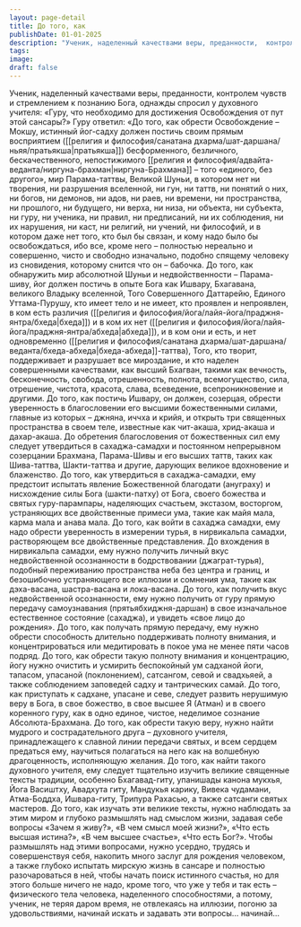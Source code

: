 ```yaml
---
layout: page-detail
title: До того, как
publishDate: 01-01-2025
description: "Ученик, наделенный качествами веры, преданности,  контролем чувств и стремлением к познанию Бога,  однажды спросил у духовного учителя: «Гуру, что необходимо для достижения Освобождения  от пут этой сансары?»"
tags:
image:
draft: false
---
```

Ученик, наделенный качествами веры, преданности,  контролем чувств и стремлением к познанию Бога,  однажды спросил у духовного учителя: «Гуру, что необходимо для достижения Освобождения  от пут этой сансары?» Гуру ответил: «До того, как обрести Освобождение – Мокшу,  истинный йог-садху должен постичь  своим прямым восприятием ([[религия и философия/санатана дхарма/шат-даршана/ньяя/пратьякша|пратьякша]]) бесформенного, безличного, бескачественного, непостижимого  [[религия и философия/адвайта-веданта/ниргуна-брахман|ниргуна-Брахмана]] – того «единого, без другого»,  мир Парама-таттвы, Великой Шуньи, в котором нет ни творения,  ни разрушения вселенной,  ни гун, ни таттв, ни понятий о них, ни богов, ни демонов,  ни адов, ни раев,  ни времени, ни пространства, ни прошлого, ни будущего,  ни верха, ни низа,  ни объекта, ни субъекта, ни гуру, ни ученика,  ни правил, ни предписаний,  ни их соблюдения, ни их нарушения, ни каст, ни религий, ни учений, ни философий,  и в котором даже нет того, кто был бы связан,  и кому надо было бы освобождаться, ибо все, кроме него – полностью нереально и совершенно,  чисто и свободно изначально,  подобно спящему человеку из сновидения, которому снится что он – бабочка. До того, как обнаружить мир абсолютной Шуньи  и недвойственности – Парама-шиву, йог должен постичь в опыте Бога как Ишвару, Бхагавана,  великого Владыку вселенной,  Того Совершенного Даттарейю, Единого Уттама-Пурушу,  кто имеет тело и не имеет,  кто проявлен и непроявлен, в ком есть различия ([[религия и философия/йога/лайя-йога/праджня-янтра/бхеда|бхеда]]) и в ком их нет ([[религия и философия/йога/лайя-йога/праджня-янтра/абхеда|абхеда]]),  и в ком они и есть, и нет одновременно ([[религия и философия/санатана дхарма/шат-даршана/веданта/бхеда-абхеда|бхеда-абхеда]]-таттва), Того, кто творит,  поддерживает и разрушает все мироздание, и кто наделен совершенными качествами, как высший Бхагван,  такими как вечность, бесконечность,  свобода, отрешенность, полнота, всемогущество, сила,  отрешение, чистота, красота, слава,  всеведение, всепроникновение и другими. До того, как постичь Ишвару, он должен, созерцая,  обрести уверенность в благословении его высшими божественными силами,  главные из которых – джняна, иччха и крийя, и открыть три священных пространства в своем теле,  известные как чит-акаша, хрид-акаша и дахар-акаша. До обретения благословения от божественных сил  ему следует утвердиться в сахаджа-самадхи и постоянном непрерывном созерцании Брахмана,  Парама-Шивы и его высших таттв, таких как Шива-таттва, Шакти-таттва и другие,  дарующих великое вдохновение и блаженство. До того, как утвердиться в сахаджа-самадхи, ему предстоит испытать явление Божественной благодати (ануграху)  и нисхождение силы Бога (шакти-патху) от Бога, своего божества и святых гуру-парампары,  наделяющих счастьем, экстазом, восторгом, устраняющих все двойственные примеси ума,  такие как майя мала, карма мала и анава мала. До того, как войти в сахаджа самадхи,  ему надо обрести уверенность в измерении турья, в нирвикальпа самадхи,  растворяющем все двойственные представления. До вхождения в нирвикальпа самадхи,  ему нужно получить личный вкус недвойственной осознанности  в бодрствовании (джаграт-турья), подобный переживанию пространства неба без центра и границ,  и безошибочно устраняющего все иллюзии и сомнения ума,  такие как дэха-васана, шастра-васана и лока-васана. До того, как получить вкус недвойственной осознанности,  ему нужно получить от гуру  прямую передачу самоузнавания (прятьябхиджня-даршан) в свое изначальное естественное состояние (сахаджа),  и увидеть «свое лицо до рождения». До того, как получать прямую передачу,  ему нужно обрести способность  длительно поддерживать полноту внимания, и концентрироваться или медитировать в покое ума  не менее пяти часов подряд. До того, как обрести такую полноту внимания и концентрацию,  йогу нужно очистить и усмирить беспокойный ум садханой йоги,  тапасом, упасаной (поклонением), сатсангом, севой и свадхьяей,  а также соблюдением заповедей садху и тантрических самай. До того, как приступать к садхане, упасане и севе,  следует развить нерушимую веру в Бога, в свое божество,  в свое высшее Я (Атман) и в своего коренного гуру, как в одно единое, чистое,  неделимое сознание Абсолюта-Брахмана. До того, как обрести такую веру,  нужно найти мудрого и сострадательного друга  – духовного учителя, принадлежащего к славной линии передачи святых,  и всем сердцем предаться ему,  научиться полагаться на него как на волшебную драгоценность,  исполняющую желания. До того, как найти такого духовного учителя,  ему следует тщательно изучить  великие священные тексты традиции, особенно Бхагавад-гиту,  упанишады канона мукхья,  Йога Васиштху, Авадхута гиту, Мандукья карику, Вивека чудамани,  Атма-Боддха, Ишвара-гиту, Трипура Рахасью,  а также сатсанги святых мастеров. До того, как изучать эти великие тексты,  нужно наблюдать за этим миром  и глубоко размышлять над смыслом жизни, задавая себе вопросы «Зачем я живу?»,  «В чем смысл моей жизни?»,  «Что есть высшая истина?», «В чем высшее счастье»,  «Что есть Бог?». Чтобы размышлять над этими вопросами,  нужно усердно, трудясь и совершенствуя себя,  накопить много заслуг для рождения человеком, а также глубоко испытать мирскую жизнь в сансаре  и полностью разочароваться в ней,  чтобы начать поиск истинного счастья, но для этого больше ничего не надо,  кроме того, что уже у тебя и так есть – физического тела человека, наделенного способностями,  а потому, ученик, не теряя даром время,  не отвлекаясь на иллюзии, погоню за удовольствиями, начинай искать и задавать эти вопросы...  начинай...